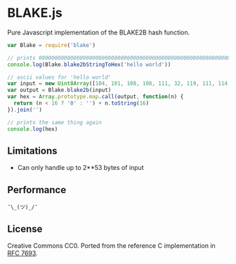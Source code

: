 BLAKE.js
====

Pure Javascript implementation of the BLAKE2B hash function.

```js
var Blake = require('blake')

// prints 00000000000000000000000000000000000000000000000000000000000000
console.log(Blake.blake2bStringToHex('hello world'))

// ascii values for 'hello world'
var input = new Uint8Array([104, 101, 108, 108, 111, 32, 119, 111, 114, 108, 100])
var output = Blake.blake2b(input)
var hex = Array.prototype.map.call(output, function(n) {
  return (n < 16 ? '0' : '') + n.toString(16)
}).join('')

// prints the same thing again
console.log(hex)
```

Limitations
---
* Can only handle up to 2**53 bytes of input

Performance
---
```
¯\_(ツ)_/¯
```

License
---
Creative Commons CC0. Ported from the reference C implementation in
[RFC 7693](https://tools.ietf.org/html/rfc7693).
